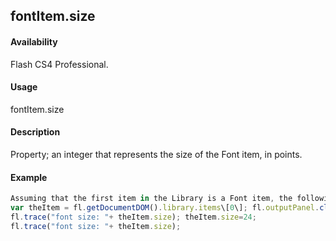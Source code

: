## fontItem.size

#### Availability

Flash CS4 Professional.

#### Usage

fontItem.size

#### Description

Property; an integer that represents the size of the Font item, in points.

#### Example

```javascript
Assuming that the first item in the Library is a Font item, the following code displays the item’s point size in the Output panel and then sets it to 24.
var theItem = fl.getDocumentDOM().library.items\[0\]; fl.outputPanel.clear();
fl.trace("font size: "+ theItem.size); theItem.size=24;
fl.trace("font size: "+ theItem.size);

```